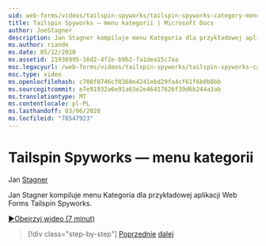 ```yaml
---
uid: web-forms/videos/tailspin-spyworks/tailspin-spyworks-category-menu
title: Tailspin Spyworks — menu kategorii | Microsoft Docs
author: JoeStagner
description: Jan Stagner kompiluje menu Kategoria dla przykładowej aplikacji Web Forms Tailspin Spyworks.
ms.author: riande
ms.date: 05/12/2010
ms.assetid: 21936995-16d2-4f2e-b9b2-fa1dea15c7aa
msc.legacyurl: /web-forms/videos/tailspin-spyworks/tailspin-spyworks-category-menu
msc.type: video
ms.openlocfilehash: c708f0746cf0360e4241ebd29fa4cf61f6b0b8bb
ms.sourcegitcommit: e7e91932a6e91a63e2e46417626f39d6b244a3ab
ms.translationtype: MT
ms.contentlocale: pl-PL
ms.lasthandoff: 03/06/2020
ms.locfileid: "78547923"
---
```

# <a name="tailspin-spyworks---category-menu"></a>Tailspin Spyworks — menu kategorii

Jan [Stagner](https://github.com/JoeStagner)

Jan Stagner kompiluje menu Kategoria dla przykładowej aplikacji Web Forms Tailspin Spyworks.

[&#9654;Obejrzyj wideo (7 minut)](https://channel9.msdn.com/Blogs/ASP-NET-Site-Videos/tailspin-spyworks-category-menu)

> [!div class="step-by-step"]
> [Poprzednie](tailspin-spyworks-directory-organization.md)
> [dalej](tailspin-spyworks-display-the-product-list.md)
